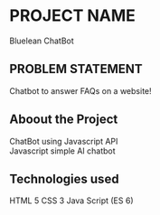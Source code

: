 # PROJECT NAME
Bluelean ChatBot

## PROBLEM STATEMENT
Chatbot to answer FAQs on a website!

## Aboout the Project
ChatBot using Javascript API  
Javascript simple AI chatbot

## Technologies used
HTML 5
CSS 3
Java Script (ES 6)

